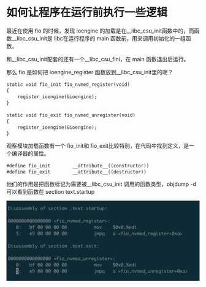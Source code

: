 # 如何让程序在运行前执行一些逻辑

最近在使用 fio 的时候，发现 ioengine 的加载是在\_\_libc\_csu\_init函数中的，而函数\_\_libc\_csu\_init是 libc在运行程序的 main 函数前，用来调用初始化的一组函数。

和\_\_libc\_csu\_init配套的还有一个\_\_libc\_csu\_fini，在 main 函数退出后运行。

那么 fio 是如何把 ioengine\_register 函数放到\_\_libc\_csu\_init里的呢？

```
static void fio_init fio_nvmed_register(void)
{
    register_ioengine(&ioengine);
}

static void fio_exit fio_nvmed_unregister(void)
{
    register_ioengine(&ioengine);
}
```

观察模块加载函数有一个 fio\_init和 fio\_exit比较特别，在代码中找到定义，是一个编译器的属性。

```
#define fio_init        __attribute__((constructor))
#define fio_exit        __attribute__((destructor))
```

他们的作用是把函数标记为需要被\_\_libc\_csu\_init 调用的函数类型，objdump -d 可以看到函数在 section text.startup

![](<../.gitbook/assets/image (2) (1).png>)

